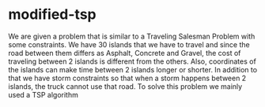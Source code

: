 # modified-tsp
We are given a problem that is similar to a Traveling Salesman Problem with some constraints. We have 30 islands that we have to travel and since the road between them differs as Asphalt, Concrete and Gravel, the cost of traveling between 2 islands is different from the others. Also, coordinates of the islands can make time between 2 islands longer or shorter. In addition to that we have storm constraints so that when a storm happens between 2 islands, the truck cannot use that road. To solve this problem we mainly used a TSP algorithm
